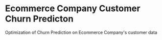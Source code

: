 # Ecommerce Company Customer Churn Predicton 
 Optimization of Churn Prediction on Ecommerce Company's customer data
